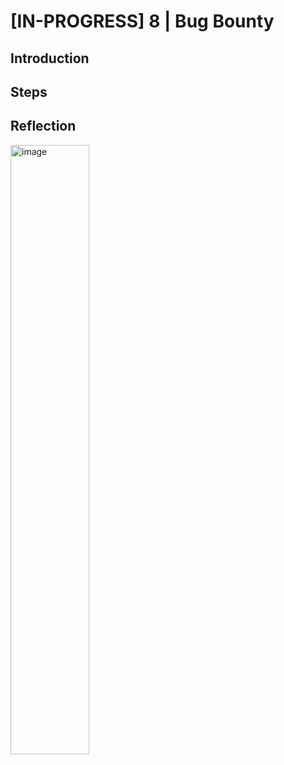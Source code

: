 # [IN-PROGRESS] 8 | Bug Bounty
## Introduction


## Steps


## Reflection


<img width="50%" alt="image" src="https://github.com/user-attachments/assets/7b521eae-ba5a-4092-ab01-76db8d6dd782" />
